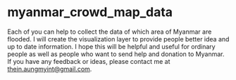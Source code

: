 # myanmar_crowd_map_data
Each of you can help to collect the data of which area of Myanmar are flooded. I will create the visualization layer to provide people better idea and up to date information. I hope this will be helpful and useful for ordinary people as well as people who want to send help and donation to Myanmar. If you have any feedback or ideas, please contact me at <a href="mailto:thein.aungmyint@gmail.com">thein.aungmyint@gmail.com</a>.

